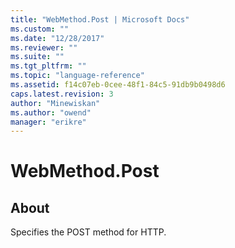 ```yaml
---
title: "WebMethod.Post | Microsoft Docs"
ms.custom: ""
ms.date: "12/28/2017"
ms.reviewer: ""
ms.suite: ""
ms.tgt_pltfrm: ""
ms.topic: "language-reference"
ms.assetid: f14c07eb-0cee-48f1-84c5-91db9b0498d6
caps.latest.revision: 3
author: "Minewiskan"
ms.author: "owend"
manager: "erikre"
---
```

# WebMethod.Post
## About  
Specifies the POST method for HTTP.  
